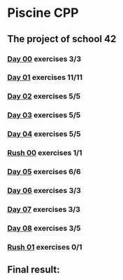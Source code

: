 # Piscine CPP
## The project of school 42

### [Day 00](https://github.com/Dude-Rocker/CPP/blob/master/resources/d00.en.pdf) exercises 3/3 
### [Day 01](https://github.com/Dude-Rocker/CPP/blob/master/resources/d01.en.pdf) exercises 11/11
### [Day 02](https://github.com/Dude-Rocker/CPP/blob/master/resources/d02.en.pdf) exercises 5/5
### [Day 03](https://github.com/Dude-Rocker/CPP/blob/master/resources/d03.en.pdf) exercises 5/5
### [Day 04](https://github.com/Dude-Rocker/CPP/blob/master/resources/d04.en.pdf) exercises 5/5
### [Rush 00](https://github.com/Dude-Rocker/CPP/blob/master/resources/rush00.en.pdf) exercises 1/1
### [Day 05](https://github.com/Dude-Rocker/CPP/blob/master/resources/d05.en.pdf) exercises 6/6
### [Day 06](https://github.com/Dude-Rocker/CPP/blob/master/resources/d06.en.pdf) exercises 3/3
### [Day 07](https://github.com/Dude-Rocker/CPP/blob/master/resources/d07.en.pdf) exercises 3/3
### [Day 08](https://github.com/Dude-Rocker/CPP/blob/master/resources/d08.en.pdf) exercises 3/5
### [Rush 01](https://github.com/Dude-Rocker/CPP/blob/master/resources/rush01.en.pdf) exercises 0/1

## Final result:

